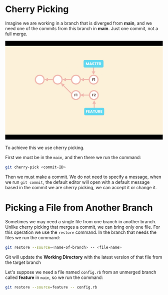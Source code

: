 # Cherry Picking

Imagine we are working in a branch that is diverged from **main**, and we need one of the commits from this branch in **main**. Just one commit, not a full merge.

![Cherry Picking](../../assets/git-assets/30.png "Cherry Picking")

To achieve this we use cherry picking.

First we must be in the `main`, and then there we run the command:
```zsh
git cherry-pick <commit-ID>
```

Then we must make a commit. We do not need to specify a message, when we run `git commit`, the default editor will open with a default message based in the commit we are cherry picking, we can accept it or change it.


# Picking a File from Another Branch

Sometimes we may need a single file from one branch in another branch. Unlike cherry picking that merges a commit, we can bring only one file. For this operation we use the `restore` command. In the branch that needs the files we run the command:
```zsh
git restore --source=<name-of-branch> -- <file-name>
```
Git will update the **Working Directory** with the latest version of that file from the target branch

Let's suppose we need a file named `config.rb` from an unmerged branch called **feature** in `main`, so we run the command:
```zsh
git restore --source=feature -- config.rb
```
